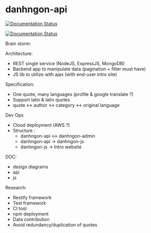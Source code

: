 # danhngon-api
[![Documentation Status](https://readthedocs.org/projects/cadao-api/badge/?version=latest)](http://cadao-api.readthedocs.io/en/latest/?badge=latest)

[![Documentation Status](https://circleci.com/gh/:nsonanh/:repo.svg?style=shield&circle-token=:circle-token)](http://cadao-api.readthedocs.io/en/latest/?badge=latest)

Brain storm:

Architecture:
- REST single service (NodeJS, ExpressJS, MongoDB)
- Backend app to manipulate data (pagination + filter must have)
- JS lib to utilize with ajax (with end-user intro site)

Specification:
- One quote, many languages (profile & google translate ?)
- Support latin & latin quotes
- quote <-> author <-> category <-> original language

Dev Ops
- Cloud deployment (AWS ?)
- Structure :
    - danhngon-api <-> danhngon-admin
    - danhngon-api -> danhngon-js
    - danhngon-js -> Intro website

DOC:
- design diagrams
- api
- js

Research:
- Restify framework
- Test framework
- CI tool
- npm deployment
- Data contribution
- Avoid redundancy/duplication of quotes
